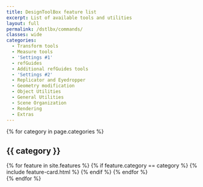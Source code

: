 ```yaml
---
title: DesignToolBox feature list
excerpt: List of available tools and utilities
layout: full
permalink: /dstlbx/commands/
classes: wide
categories:
  - Transform tools
  - Measure tools
  - 'Settings #1'
  - refGuides
  - Additional refGuides tools
  - 'Settings #2'
  - Replicator and Eyedropper
  - Geometry modification
  - Object Utilities
  - General Utilities
  - Scene Organization
  - Rendering
  - Extras
---
```


{% for category in page.categories %}
  <div class="category">
      <h2>{{ category }}</h2>
  </div>  
  <div class="tools">
    {% for feature in site.features %}
      {% if feature.category == category %}
        {% include feature-card.html %}
      {% endif %}
    {% endfor %}
  </div>
{% endfor %}
